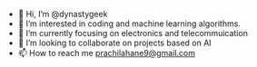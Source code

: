 - 👋 Hi, I’m @dynastygeek
- 👀 I’m interested in coding and machine learning algorithms.
- 🌱 I’m currently focusing on electronics and telecommuication 
- 💞️ I’m looking to collaborate on projects based on AI
- 📫 How to reach me prachilahane9@gmail.com

<!---
dynastygeek/dynastygeek is a ✨ special ✨ repository because its `README.md` (this file) appears on your GitHub profile.
You can click the Preview link to take a look at your changes.
--->
